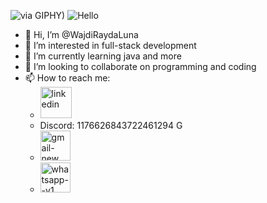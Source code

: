 ![<iframe src="https://giphy.com/embed/QfXKe522OEagWgTVpf" width="480" height="256" frameBorder="0" class="giphy-embed" allowFullScreen></iframe><p><a href="https://giphy.com/gifs/nounish-dao-nouns-noggles-QfXKe522OEagWgTVpf">via GIPHY</a></p>)](https://i.gifer.com/a4U.gif)
![Hello](https://miro.medium.com/v2/resize:fit:1358/1*X7Q84nkQN1DiFXC-rQLt9g.gif)
- 👋 Hi, I’m @WajdiRaydaLuna
- 👀 I’m interested in full-stack development
- 🌱 I’m currently learning java and more
- 💞️ I’m looking to collaborate on programming and coding
- 📫 How to reach me:
  * [<img width="50" height="50" src="https://img.icons8.com/bubbles/50/linkedin.png" alt="linkedin"/>](https://www.linkedin.com/in/wajdi-jerbi-a9405011b/)
  * Discord: 1176626843722461294 G
  * [<img width="48" height="48" src="https://img.icons8.com/fluency/48/gmail-new.png" alt="gmail-new"/>](wajdi88jerbi@gmail.com)
  * [<img width="48" height="48" src="https://img.icons8.com/color/48/whatsapp--v1.png" alt="whatsapp--v1"/>](https://wa.me/<+351920134791>)

<!---
WajdiRaydaLuna/WajdiRaydaLuna is a ✨ special ✨ repository because its `README.md` (this file) appears on your GitHub profile.
You can click the Preview link to take a look at your changes.
--->
